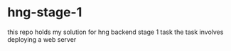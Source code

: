 # hng-stage-1

this repo holds my solution for hng backend stage 1 task
the task involves deploying a web server
